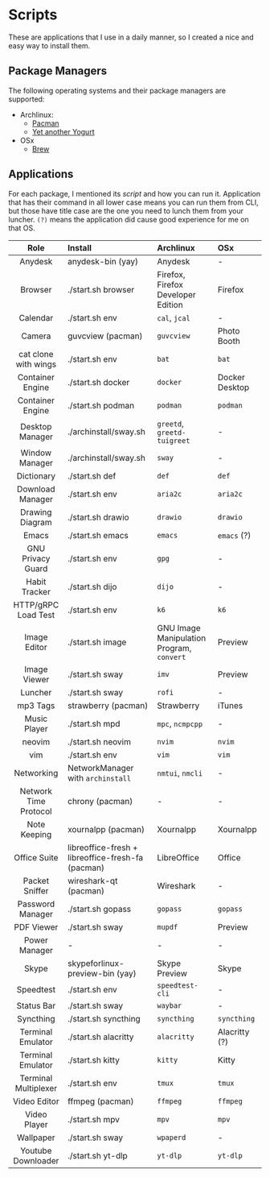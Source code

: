 # Scripts

These are applications that I use in a daily manner, so I created a nice and easy way to install them.

## Package Managers

The following operating systems and their package managers are supported:

- Archlinux:
  - [Pacman](https://archlinux.org/pacman/)
  - [Yet another Yogurt](https://github.com/Jguer/yay)
- OSx
  - [Brew](https://brew.sh)

## Applications

For each package, I mentioned its _script_ and how you can run it. Application that has their command in all lower case
means you can run them from CLI, but those have title case are the one you need to lunch them from your luncher.
`(?)` means the application did cause good experience for me on that OS.

|         Role          | Install                                           | Archlinux                                 | OSx            |
| :-------------------: | :------------------------------------------------ | :---------------------------------------- | :------------- |
|        Anydesk        | anydesk-bin (yay)                                 | Anydesk                                   | -              |
|        Browser        | ./start.sh browser                                | Firefox, Firefox Developer Edition        | Firefox        |
|       Calendar        | ./start.sh env                                    | `cal`, `jcal`                             | -              |
|        Camera         | guvcview (pacman)                                 | `guvcview`                                | Photo Booth    |
| cat clone with wings  | ./start.sh env                                    | `bat`                                     | `bat`          |
|   Container Engine    | ./start.sh docker                                 | `docker`                                  | Docker Desktop |
|   Container Engine    | ./start.sh podman                                 | `podman`                                  | `podman`       |
|    Desktop Manager    | ./archinstall/sway.sh                             | `greetd`, `greetd-tuigreet`               | -              |
|    Window Manager     | ./archinstall/sway.sh                             | `sway`                                    | -              |
|      Dictionary       | ./start.sh def                                    | `def`                                     | `def`          |
|   Download Manager    | ./start.sh env                                    | `aria2c`                                  | `aria2c`       |
|    Drawing Diagram    | ./start.sh drawio                                 | `drawio`                                  | `drawio`       |
|         Emacs         | ./start.sh emacs                                  | `emacs`                                   | `emacs` (?)    |
|   GNU Privacy Guard   | ./start.sh env                                    | `gpg`                                     | -              |
|     Habit Tracker     | ./start.sh dijo                                   | `dijo`                                    | -              |
|  HTTP/gRPC Load Test  | ./start.sh env                                    | `k6`                                      | `k6`           |
|     Image Editor      | ./start.sh image                                  | GNU Image Manipulation Program, `convert` | Preview        |
|     Image Viewer      | ./start.sh sway                                   | `imv`                                     | Preview        |
|        Luncher        | ./start.sh sway                                   | `rofi`                                    | -              |
|       mp3 Tags        | strawberry (pacman)                               | Strawberry                                | iTunes         |
|     Music Player      | ./start.sh mpd                                    | `mpc`, `ncmpcpp`                          | -              |
|        neovim         | ./start.sh neovim                                 | `nvim`                                    | `nvim`         |
|          vim          | ./start.sh env                                    | `vim`                                     | `vim`          |
|      Networking       | NetworkManager with `archinstall`                 | `nmtui`, `nmcli`                          | -              |
| Network Time Protocol | chrony (pacman)                                   | -                                         | -              |
|     Note Keeping      | xournalpp (pacman)                                | Xournalpp                                 | Xournalpp      |
|     Office Suite      | libreoffice-fresh + libreoffice-fresh-fa (pacman) | LibreOffice                               | Office         |
|    Packet Sniffer     | wireshark-qt (pacman)                             | Wireshark                                 | -              |
|   Password Manager    | ./start.sh gopass                                 | `gopass`                                  | `gopass`       |
|      PDF Viewer       | ./start.sh sway                                   | `mupdf`                                   | Preview        |
|     Power Manager     | -                                                 | -                                         | -              |
|         Skype         | skypeforlinux-preview-bin (yay)                   | Skype Preview                             | Skype          |
|       Speedtest       | ./start.sh env                                    | `speedtest-cli`                           | -              |
|      Status Bar       | ./start.sh sway                                   | `waybar`                                  | -              |
|       Syncthing       | ./start.sh syncthing                              | `syncthing`                               | `syncthing`    |
|   Terminal Emulator   | ./start.sh alacritty                              | `alacritty`                               | Alacritty (?)  |
|   Terminal Emulator   | ./start.sh kitty                                  | `kitty`                                   | Kitty          |
| Terminal Multiplexer  | ./start.sh env                                    | `tmux`                                    | `tmux`         |
|     Video Editor      | ffmpeg (pacman)                                   | `ffmpeg`                                  | `ffmpeg`       |
|     Video Player      | ./start.sh mpv                                    | `mpv`                                     | `mpv`          |
|       Wallpaper       | ./start.sh sway                                   | `wpaperd`                                 | -              |
|  Youtube Downloader   | ./start.sh yt-dlp                                 | `yt-dlp`                                  | `yt-dlp`       |
